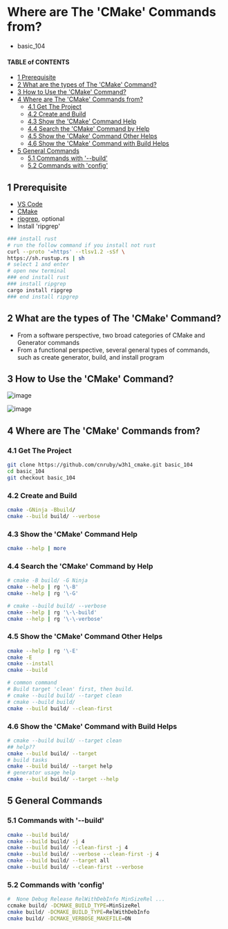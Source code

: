 # Where are The 'CMake' Commands from?
- basic_104



#### TABLE of CONTENTS

  - [1 Prerequisite](#1-prerequisite)
  - [2 What are the types of The 'CMake' Command?](#2-what-are-the-types-of-the-cmake-command)
  - [3 How to Use the 'CMake' Command?](#3-how-to-use-the-cmake-command)
  - [4 Where are The 'CMake' Commands from?](#4-where-are-the-cmake-commands-from)
    - [4.1 Get The Project](#41-get-the-project)
    - [4.2 Create and Build](#42-create-and-build)
    - [4.3 Show the 'CMake' Command Help](#43-show-the-cmake-command-help)
    - [4.4 Search the 'CMake' Command by Help](#44-search-the-cmake-command-by-help)
    - [4.5 Show the 'CMake' Command Other Helps](#45-show-the-cmake-command-other-helps)
    - [4.6 Show the 'CMake' Command with Build Helps](#46-show-the-cmake-command-with-build-helps)
  - [5 General Commands](#5-general-commands)
    - [5.1 Commands with '--build'](#51-commands-with---build)
    - [5.2 Commands with 'config'](#52-commands-with-config)



## 1 Prerequisite
- [VS Code](https://code.visualstudio.com/)
- [CMake](https://cmake.org/)
- [ripgrep](https://github.com/BurntSushi/ripgrep), optional
- Install 'ripgrep'
```bash
### install rust
# run the follow command if you install not rust
curl --proto '=https' --tlsv1.2 -sSf \
https://sh.rustup.rs | sh
# select 1 and enter
# open new terminal
### end install rust
### install ripgrep
cargo install ripgrep
### end install ripgrep
```



## 2 What are the types of The 'CMake' Command?
- From a software perspective, two broad categories of CMake and Generator commands
- From a functional perspective, several general types of commands, such as create generator, build, and install program



## 3 How to Use the 'CMake' Command?



![image](docs/104/how/how.png)



![image](docs/104/how-example/how-example.png)



## 4 Where are The 'CMake' Commands from?



### 4.1 Get The Project
```bash
git clone https://github.com/cnruby/w3h1_cmake.git basic_104
cd basic_104
git checkout basic_104
```



### 4.2 Create and Build
```bash
cmake -GNinja -Bbuild/
cmake --build build/ --verbose
```



### 4.3 Show the 'CMake' Command Help
```bash
cmake --help | more
```



### 4.4 Search the 'CMake' Command by Help
```bash
# cmake -B build/ -G Ninja
cmake --help | rg '\-B'
cmake --help | rg '\-G'
```

```bash
# cmake --build build/ --verbose
cmake --help | rg '\-\-build'
cmake --help | rg '\-\-verbose'
```



### 4.5 Show the 'CMake' Command Other Helps
```bash
cmake --help | rg '\-E'
cmake -E
cmake --install
cmake --build
```

```bash
# common command
# Build target 'clean' first, then build.
# cmake --build build/ --target clean
# cmake --build build/
cmake --build build/ --clean-first
```



###  4.6 Show the 'CMake' Command with Build Helps
```bash
# cmake --build build/ --target clean
## help??
cmake --build build/ --target
# build tasks
cmake --build build/ --target help
# generator usage help
cmake --build build/ --target --help
```



## 5 General Commands



### 5.1 Commands with '--build'
```bash
cmake --build build/
cmake --build build/ -j 4
cmake --build build/ --clean-first -j 4
cmake --build build/ --verbose --clean-first -j 4
cmake --build build/ --target all
cmake --build build/ --clean-first --verbose
```



### 5.2 Commands with 'config'
```bash
#  None Debug Release RelWithDebInfo MinSizeRel ...
ccmake build/ -DCMAKE_BUILD_TYPE=MinSizeRel
cmake build/ -DCMAKE_BUILD_TYPE=RelWithDebInfo
cmake build/ -DCMAKE_VERBOSE_MAKEFILE=ON
```